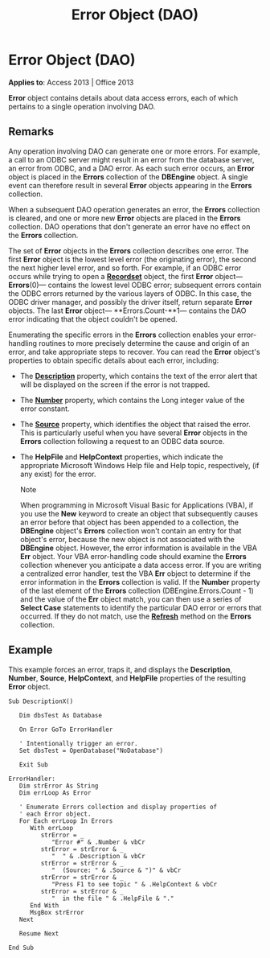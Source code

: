 ﻿---
title: Error Object (DAO)
TOCTitle: Error Object
ms:assetid: e2608bc9-bece-9b47-4562-7a2689601f75
ms:mtpsurl: https://msdn.microsoft.com/en-us/library/Ff835711(v=office.15)
ms:contentKeyID: 48548289
ms.date: 09/18/2015
mtps_version: v=office.15
---

# Error Object (DAO)


**Applies to**: Access 2013 | Office 2013

**Error** object contains details about data access errors, each of which pertains to a single operation involving DAO.

## Remarks

Any operation involving DAO can generate one or more errors. For example, a call to an ODBC server might result in an error from the database server, an error from ODBC, and a DAO error. As each such error occurs, an **Error** object is placed in the **Errors** collection of the **DBEngine** object. A single event can therefore result in several **Error** objects appearing in the **Errors** collection.

When a subsequent DAO operation generates an error, the **Errors** collection is cleared, and one or more new **Error** objects are placed in the **Errors** collection. DAO operations that don't generate an error have no effect on the **Errors** collection.

The set of **Error** objects in the **Errors** collection describes one error. The first **Error** object is the lowest level error (the originating error), the second the next higher level error, and so forth. For example, if an ODBC error occurs while trying to open a **[Recordset](recordset-object-dao.md)** object, the first **Error** object— **Errors**(0)— contains the lowest level ODBC error; subsequent errors contain the ODBC errors returned by the various layers of ODBC. In this case, the ODBC driver manager, and possibly the driver itself, return separate **Error** objects. The last **Error** object— **Errors.Count-**1— contains the DAO error indicating that the object couldn't be opened.

Enumerating the specific errors in the **Errors** collection enables your error-handling routines to more precisely determine the cause and origin of an error, and take appropriate steps to recover. You can read the **Error** object's properties to obtain specific details about each error, including:

  - The **[Description](error-description-property-dao.md)** property, which contains the text of the error alert that will be displayed on the screen if the error is not trapped.

  - The **[Number](error-number-property-dao.md)** property, which contains the Long integer value of the error constant.

  - The **[Source](error-source-property-dao.md)** property, which identifies the object that raised the error. This is particularly useful when you have several **Error** objects in the **Errors** collection following a request to an ODBC data source.

  - The **HelpFile** and **HelpContext** properties, which indicate the appropriate Microsoft Windows Help file and Help topic, respectively, (if any exist) for the error.
    

    > [!NOTE]
    > <P>When programming in Microsoft Visual Basic for Applications (VBA), if you use the <STRONG>New</STRONG> keyword to create an object that subsequently causes an error before that object has been appended to a collection, the <STRONG>DBEngine</STRONG> object's <STRONG>Errors</STRONG> collection won't contain an entry for that object's error, because the new object is not associated with the <STRONG>DBEngine</STRONG> object. However, the error information is available in the VBA <STRONG>Err</STRONG> object. Your VBA error-handling code should examine the <STRONG>Errors</STRONG> collection whenever you anticipate a data access error. If you are writing a centralized error handler, test the VBA <STRONG>Err</STRONG> object to determine if the error information in the <STRONG>Errors</STRONG> collection is valid. If the <STRONG>Number</STRONG> property of the last element of the <STRONG>Errors</STRONG> collection (DBEngine.Errors.Count - 1) and the value of the <STRONG>Err</STRONG> object match, you can then use a series of <STRONG>Select Case</STRONG> statements to identify the particular DAO error or errors that occurred. If they do not match, use the <STRONG><A href="errors-refresh-method-dao.md">Refresh</A></STRONG> method on the <STRONG>Errors</STRONG> collection.</P>



## Example

This example forces an error, traps it, and displays the **Description**, **Number**, **Source**, **HelpContext**, and **HelpFile** properties of the resulting **Error** object.

``` 
Sub DescriptionX() 
 
   Dim dbsTest As Database 
 
   On Error GoTo ErrorHandler 
 
   ' Intentionally trigger an error. 
   Set dbsTest = OpenDatabase("NoDatabase") 
 
   Exit Sub 
 
ErrorHandler: 
   Dim strError As String 
   Dim errLoop As Error 
 
   ' Enumerate Errors collection and display properties of  
   ' each Error object. 
   For Each errLoop In Errors 
      With errLoop 
         strError = _ 
            "Error #" & .Number & vbCr 
         strError = strError & _ 
            "  " & .Description & vbCr 
         strError = strError & _ 
            "  (Source: " & .Source & ")" & vbCr 
         strError = strError & _ 
            "Press F1 to see topic " & .HelpContext & vbCr 
         strError = strError & _ 
            "  in the file " & .HelpFile & "." 
      End With 
      MsgBox strError 
   Next 
 
   Resume Next 
 
End Sub 
 
```

